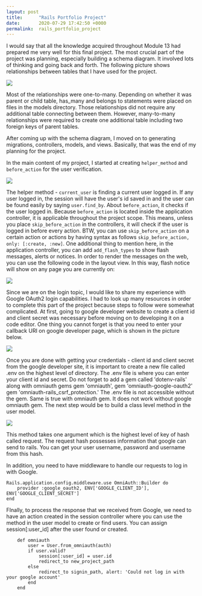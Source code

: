 ```yaml
---
layout: post
title:      "Rails Portfolio Project"
date:       2020-07-29 17:42:50 +0000
permalink:  rails_portfolio_project
---
```



I would say that all the knowledge acquired throughout Module 13 had prepared me very well for this final project. The most crucial part of the project was planning, especially building a schema diagram. It involved lots of thinking and going back and forth. The following picture shows relationships between tables that I have used for the project. 

![](https://i.imgur.com/kNYJz6il.png)

Most of the relationships were one-to-many. Depending on whether it was parent or child table, has_many and belongs to statements were placed on files in the models directory.  Those relationships did not require any additional table connecting between them. However, many-to-many relationships were required to create one additional table including two foreign keys of parent tables.

After coming up with the schema diagram, I moved on to generating migrations, controllers, models, and views. Basically, that was the end of my planning for the project.

In the main content of my project, I started at creating ```helper_method``` and ```before_action``` for the user verification.

![](https://i.imgur.com/y52ETm3l.png)

The helper method - ```current_user``` is finding a current user logged in. If any user logged in, the session will have the user's id saved in and the user can be found easily by saying ```user.find_by```. About ```before_action```, it checks if the user logged in. Because ```before_action``` is located inside the application controller, it is applicable throughout the project scope. This means, unless you place ```skip_before_action``` in the controllers, it will check if the user is logged in before every action. BTW, you can use ```skip_before_action``` on a certain action or actions by having syntax as follows ```skip_before_action, only: [:create, :new]```. One additional thing to mention here, in the application controller, you can add ```add_flash_types``` to show flash messages, alerts or notices. In order to render the messages on the web, you can use the following code in the layout view. In this way, flash notice will show on any page you are currently on:

![](https://i.imgur.com/mUx3Dhnl.png)

Since we are on the login topic, I would like to share my experience with Google OAuth2 login capabilities. I had to look up many resources in order to complete this part of the project because steps to follow were somewhat complicated. At first, going to google developer website to create a client id and client secret was necessary before moving on to developing it on a code editor. One thing you cannot forget is that you need to enter your callback URI on google developer page, which is shown in the picture below.

![](https://drive.google.com/uc?id=1hZ00giySlg9_-9wBE3b7QPfvie81_B1V)

Once you are done with getting your credentials - client id and client secret from the google developer site, it is important to create a new file called .env on the highest level of directory. The .env file is where you can enter your client id and secret. Do not forget to add a gem called 'dotenv-rails' along with omniauth gems gem 'omniauth', gem 'omniauth-google-oauth2' gem 'omniauth-rails_csrf_protection.' The .env file is not accessible without the gem. Same is true with omniauth gem. It does not work without google omniauth gem. The next step would be to build a class level method in the user model. 

![](https://drive.google.com/uc?id=1YlQ4c8rp6xXiYxsLvlNQ6dY5Nx8tuI6D)

This method takes one argument which is the highest level of key of hash called request. The request hash possesses information that google can send to rails. You can get your user username, password and username from this hash. 

In addition, you need to have middleware to handle our requests to log in with Google.  

```
Rails.application.config.middleware.use OmniAuth::Builder do
    provider :google_oauth2, ENV['GOOGLE_CLIENT_ID'], ENV['GOOGLE_CLIENT_SECRET']
end
```
FInally, to process the response that we received from Google, we need to have an action created in the session controller where you can use the method in the user model to create or find users. You can assign session[:user_id] after the user found or created.

```
    def omniauth
        user = User.from_omniauth(auth)
        if user.valid?
            session[:user_id] = user.id
            redirect_to new_project_path
        else
            redirect_to signin_path, alert: 'Could not log in with your google account'
        end
    end
```




